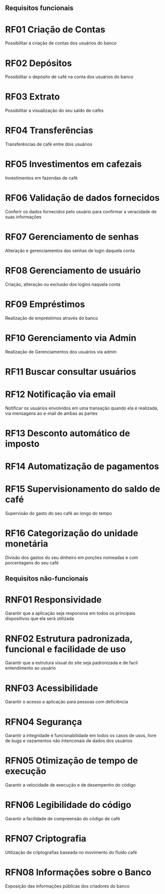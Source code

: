 ## Requisitos funcionais
# RF01 Criação de Contas 
Possibilitar a criação de contas dos usuários do banco

# RF02 Depósitos 
Possibilitar o depósito de café  na conta dos usuários do banco

# RF03 Extrato 
Possibilitar a visualização do seu saldo de cafés

# RF04 Transferências 
Transferências de café entre dois usuários

# RF05 Investimentos em cafezais
Investimentos em fazendas de café

# RF06 Validação de dados fornecidos 
Conferir os dados fornecidos pelo usuário para confirmar a veracidade de suas informações

# RF07 Gerenciamento de senhas 
Alteração e gerenciamentos das senhas de login daquela conta

# RF08 Gerenciamento de usuário 
Criação, alteração ou exclusão dos logins naquela conta 

# RF09 Empréstimos 
Realização de empréstimos através do banco

# RF10 Gerenciamento via Admin 
Realização de Gerenciamentos dos usuários via admin

# RF11 Buscar consultar usuários 


# RF12 Notificação via email 
Notificar os usuários envolvidos em uma transação quando ela é realizada, via mensagens ao e-mail de ambas as partes

# RF13 Desconto automático de imposto 

# RF14 Automatização de pagamentos 

# RF15 Supervisionamento do saldo de café
Supervisão do gasto do seu café ao longo do tempo

# RF16 Categorização do unidade monetária
Divisão dos gastos do seu dinheiro em porções nomeadas e com porcentagens do seu café

 ## Requisitos não-funcionais


# RNF01 Responsividade 
Garantir que a aplicação seja responsiva em todos os principais dispositivos que ela será utilizada 
# RNF02 Estrutura padronizada, funcional e facilidade de uso 
Garantir que a estrutura visual do site seja padronizada e de facil entendimento ao usuário
# RNF03 Acessibilidade
Garantir o acesso a aplicação para pessoas com deficiência
# RFN04 Segurança
Garantir a integridade e funcionabilidade em todos os casos de usos, livre de bugs e vazamentos não intenconais de dados dos usuários
# RFN05 Otimização de tempo de execução 
Garantir a velocidade de execução e de desempenho do código
# RFN06 Legibilidade do código 
Garantir a facilidade de compreensão do código de café
# RFN07 Criptografia 
Utilização de criptografias baseada no movimento do fluído café
# RFN08 Informações sobre o Banco 
Exposição das informações públicas dos criadores do banco
